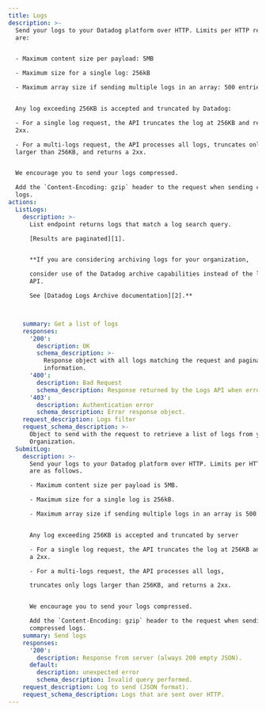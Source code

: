 ```yaml
---
title: Logs
description: >-
  Send your logs to your Datadog platform over HTTP. Limits per HTTP request
  are:


  - Maximum content size per payload: 5MB

  - Maximum size for a single log: 256kB

  - Maximum array size if sending multiple logs in an array: 500 entries


  Any log exceeding 256KB is accepted and truncated by Datadog:

  - For a single log request, the API truncates the log at 256KB and returns a
  2xx.

  - For a multi-logs request, the API processes all logs, truncates only logs
  larger than 256KB, and returns a 2xx.


  We encourage you to send your logs compressed.

  Add the `Content-Encoding: gzip` header to the request when sending compressed
  logs.
actions:
  ListLogs:
    description: >-
      List endpoint returns logs that match a log search query.

      [Results are paginated][1].


      **If you are considering archiving logs for your organization,

      consider use of the Datadog archive capabilities instead of the log list
      API.

      See [Datadog Logs Archive documentation][2].**



    summary: Get a list of logs
    responses:
      '200':
        description: OK
        schema_description: >-
          Response object with all logs matching the request and pagination
          information.
      '400':
        description: Bad Request
        schema_description: Response returned by the Logs API when errors occur.
      '403':
        description: Authentication error
        schema_description: Error response object.
    request_description: Logs filter
    request_schema_description: >-
      Object to send with the request to retrieve a list of logs from your
      Organization.
  SubmitLog:
    description: >-
      Send your logs to your Datadog platform over HTTP. Limits per HTTP request
      are as follows.

      - Maximum content size per payload is 5MB.

      - Maximum size for a single log is 256kB.

      - Maximum array size if sending multiple logs in an array is 500 entries.


      Any log exceeding 256KB is accepted and truncated by server

      - For a single log request, the API truncates the log at 256KB and returns
      a 2xx.

      - For a multi-logs request, the API processes all logs,

      truncates only logs larger than 256KB, and returns a 2xx.


      We encourage you to send your logs compressed.

      Add the `Content-Encoding: gzip` header to the request when sending
      compressed logs.
    summary: Send logs
    responses:
      '200':
        description: Response from server (always 200 empty JSON).
      default:
        description: unexpected error
        schema_description: Invalid query performed.
    request_description: Log to send (JSON format).
    request_schema_description: Logs that are sent over HTTP.
---
```

[1]: /logs/guide/collect-multiple-logs-with-pagination
[2]: https://docs.datadoghq.com/logs/archives
